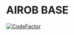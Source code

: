 # AIROB BASE

[![CodeFactor](https://www.codefactor.io/repository/github/kangkelvin/airob_base/badge?s=3870aa61e19b0d9592775dee3beeef78e8e0ca6c)](https://www.codefactor.io/repository/github/kangkelvin/airob_base)

